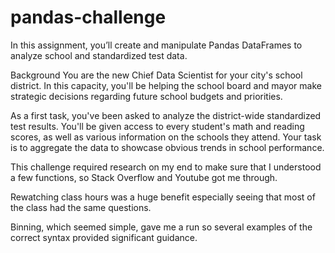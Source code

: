 # pandas-challenge

In this assignment, you’ll create and manipulate Pandas DataFrames to analyze school and standardized test data.

Background
You are the new Chief Data Scientist for your city's school district. In this capacity, you'll be helping the school board and mayor make strategic decisions regarding future school budgets and priorities.

As a first task, you've been asked to analyze the district-wide standardized test results. You'll be given access to every student's math and reading scores, as well as various information on the schools they attend. Your task is to aggregate the data to showcase obvious trends in school performance.

This challenge required research on my end to make sure that I understood a few functions, so Stack Overflow and Youtube got me through.


Rewatching class hours was a huge benefit especially seeing that most of the class had the same questions.

Binning, which seemed simple, gave me a run so several examples of the correct syntax provided significant guidance.
